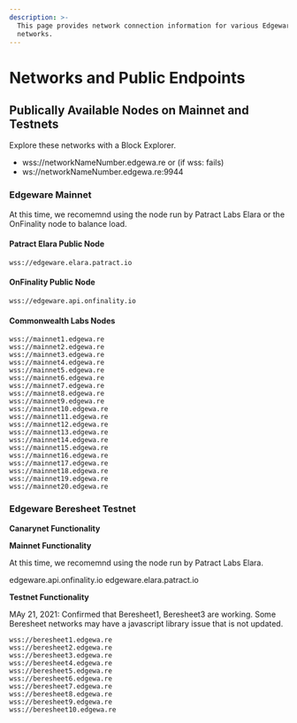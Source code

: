 ```yaml
---
description: >-
  This page provides network connection information for various Edgeware
  networks.
---
```


# Networks and Public Endpoints

## Publically Available Nodes on Mainnet and Testnets

Explore these networks with a Block Explorer.

* wss://networkNameNumber.edgewa.re or \(if wss: fails\)
* ws://networkNameNumber.edgewa.re:9944

### Edgeware Mainnet
At this time, we recomemnd using the node run by Patract Labs Elara or the OnFinality node to balance load.

#### Patract Elara Public Node
```
wss://edgeware.elara.patract.io
```
#### OnFinality Public Node
```
wss://edgeware.api.onfinality.io
```
#### Commonwealth Labs Nodes
```text
wss://mainnet1.edgewa.re
wss://mainnet2.edgewa.re
wss://mainnet3.edgewa.re
wss://mainnet4.edgewa.re
wss://mainnet5.edgewa.re
wss://mainnet6.edgewa.re
wss://mainnet7.edgewa.re
wss://mainnet8.edgewa.re
wss://mainnet9.edgewa.re
wss://mainnet10.edgewa.re
wss://mainnet11.edgewa.re
wss://mainnet12.edgewa.re
wss://mainnet13.edgewa.re
wss://mainnet14.edgewa.re
wss://mainnet15.edgewa.re
wss://mainnet16.edgewa.re
wss://mainnet17.edgewa.re
wss://mainnet18.edgewa.re
wss://mainnet19.edgewa.re
wss://mainnet20.edgewa.re
```

### Edgeware Beresheet Testnet

**Canarynet Functionality**


**Mainnet Functionality**

At this time, we recomemnd using the node run by Patract Labs Elara.

edgeware.api.onfinality.io
edgeware.elara.patract.io

**Testnet Functionality**


MAy 21, 2021: Confirmed that Beresheet1, Beresheet3 are working.
Some Beresheet networks may have a javascript library issue that is not updated. 


```text
wss://beresheet1.edgewa.re
wss://beresheet2.edgewa.re
wss://beresheet3.edgewa.re
wss://beresheet4.edgewa.re
wss://beresheet5.edgewa.re
wss://beresheet6.edgewa.re
wss://beresheet7.edgewa.re
wss://beresheet8.edgewa.re
wss://beresheet9.edgewa.re
wss://beresheet10.edgewa.re
```

